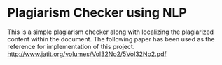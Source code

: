 # Plagiarism Checker using NLP
 This is a simple plagiarism checker along with localizing the plagiarized content within the document.
The following paper has been used as the reference for implementation of this project.
http://www.jatit.org/volumes/Vol32No2/5Vol32No2.pdf
